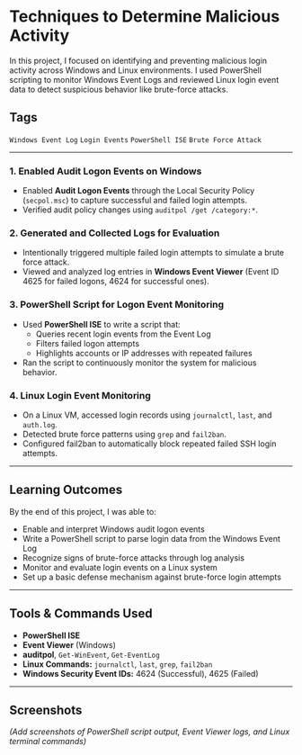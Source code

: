 # Techniques to Determine Malicious Activity

In this project, I focused on identifying and preventing malicious login activity across Windows and Linux environments. I used PowerShell scripting to monitor Windows Event Logs and reviewed Linux login event data to detect suspicious behavior like brute-force attacks.

## Tags
`Windows Event Log` `Login Events` `PowerShell ISE` `Brute Force Attack`

---

### 1. Enabled Audit Logon Events on Windows
- Enabled **Audit Logon Events** through the Local Security Policy (`secpol.msc`) to capture successful and failed login attempts.
- Verified audit policy changes using `auditpol /get /category:*`.

### 2. Generated and Collected Logs for Evaluation
- Intentionally triggered multiple failed login attempts to simulate a brute force attack.
- Viewed and analyzed log entries in **Windows Event Viewer** (Event ID 4625 for failed logons, 4624 for successful ones).

### 3. PowerShell Script for Logon Event Monitoring
- Used **PowerShell ISE** to write a script that:
  - Queries recent login events from the Event Log
  - Filters failed logon attempts
  - Highlights accounts or IP addresses with repeated failures
- Ran the script to continuously monitor the system for malicious behavior.

### 4. Linux Login Event Monitoring
- On a Linux VM, accessed login records using `journalctl`, `last`, and `auth.log`.
- Detected brute force patterns using `grep` and `fail2ban`.
- Configured fail2ban to automatically block repeated failed SSH login attempts.

---

## Learning Outcomes

By the end of this project, I was able to:

- Enable and interpret Windows audit logon events
- Write a PowerShell script to parse login data from the Windows Event Log
- Recognize signs of brute-force attacks through log analysis
- Monitor and evaluate login events on a Linux system
- Set up a basic defense mechanism against brute-force login attempts

---

## Tools & Commands Used

- **PowerShell ISE**  
- **Event Viewer** (Windows)  
- **auditpol**, `Get-WinEvent`, `Get-EventLog`  
- **Linux Commands:** `journalctl`, `last`, `grep`, `fail2ban`  
- **Windows Security Event IDs:** 4624 (Successful), 4625 (Failed)

---

## Screenshots
*(Add screenshots of PowerShell script output, Event Viewer logs, and Linux terminal commands)*


